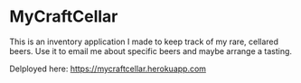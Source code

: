 # MyCraftCellar
This is an inventory application I made to keep track of my rare, cellared beers. Use it to email me about specific beers and maybe arrange a tasting. 

Delployed here: https://mycraftcellar.herokuapp.com
